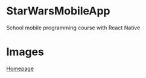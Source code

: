 # StarWarsMobileApp
School mobile programming course with React Native

# Images
[Homepage](https://imgur.com/a/tmeSQho)
